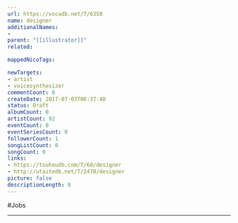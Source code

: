 ```yaml
---
url: https://vocadb.net/T/6350
name: designer
additionalNames: 
- 
parent: "[[illustrator]]"
related:

mappedNicoTags:

newTargets:
- artist
- voicesynthesizer
commentCount: 0
createDate: 2017-07-03T06:37:40
status: Draft
albumCount: 0
artistCount: 92
eventCount: 0
eventSeriesCount: 0
followerCount: 1
songListCount: 0
songCount: 0
links: 
- https://touhoudb.com/T/68/designer
- http://utaitedb.net/T/2470/designer
picture: false
descriptionLength: 0
---
```


#Jobs



---

